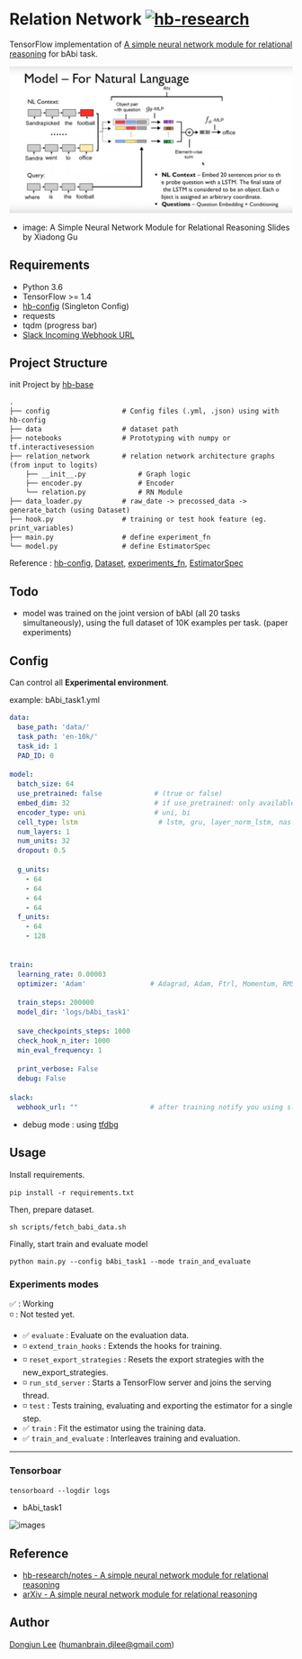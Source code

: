 

# Relation Network [![hb-research](https://img.shields.io/badge/hb--research-experiment-green.svg?style=flat&colorA=448C57&colorB=555555)](https://github.com/hb-research)

TensorFlow implementation of [A simple neural network module for relational reasoning](https://arxiv.org/abs/1706.01427) for bAbi task.

![images](images/architecture.png)

- image: A Simple Neural Network Module for Relational Reasoning Slides by Xiadong Gu

## Requirements

- Python 3.6
- TensorFlow >= 1.4
- [hb-config](https://github.com/hb-research/hb-config) (Singleton Config)
- requests
- tqdm (progress bar)
- [Slack Incoming Webhook URL](https://my.slack.com/services/new/incoming-webhook/)


## Project Structure

init Project by [hb-base](https://github.com/hb-research/hb-base)

    .
    ├── config                  # Config files (.yml, .json) using with hb-config
    ├── data                    # dataset path
    ├── notebooks               # Prototyping with numpy or tf.interactivesession
    ├── relation_network        # relation network architecture graphs (from input to logits)
        ├── __init__.py             # Graph logic
        ├── encoder.py              # Encoder
        └── relation.py             # RN Module
    ├── data_loader.py          # raw_date -> precossed_data -> generate_batch (using Dataset)
    ├── hook.py                 # training or test hook feature (eg. print_variables)
    ├── main.py                 # define experiment_fn
    └── model.py                # define EstimatorSpec

Reference : [hb-config](https://github.com/hb-research/hb-config), [Dataset](https://www.tensorflow.org/api_docs/python/tf/data/Dataset#from_generator), [experiments_fn](https://www.tensorflow.org/api_docs/python/tf/contrib/learn/Experiment), [EstimatorSpec](https://www.tensorflow.org/api_docs/python/tf/estimator/EstimatorSpec)

## Todo

- model was trained on the joint version of bAbI (all 20 tasks simultaneously), using the full dataset of 10K examples per task. (paper experiments)

## Config

Can control all **Experimental environment**.

example: bAbi_task1.yml

```yml
data:
  base_path: 'data/'
  task_path: 'en-10k/'
  task_id: 1
  PAD_ID: 0

model:
  batch_size: 64
  use_pretrained: false             # (true or false)
  embed_dim: 32                     # if use_pretrained: only available 50, 100, 200, 300
  encoder_type: uni                 # uni, bi
  cell_type: lstm                    # lstm, gru, layer_norm_lstm, nas
  num_layers: 1
  num_units: 32
  dropout: 0.5

  g_units:
    - 64
    - 64
    - 64
    - 64
  f_units:
    - 64
    - 128


train:
  learning_rate: 0.00003
  optimizer: 'Adam'                # Adagrad, Adam, Ftrl, Momentum, RMSProp, SGD

  train_steps: 200000
  model_dir: 'logs/bAbi_task1'

  save_checkpoints_steps: 1000
  check_hook_n_iter: 1000
  min_eval_frequency: 1

  print_verbose: False
  debug: False

slack:
  webhook_url: ""                  # after training notify you using slack-webhook
```

* debug mode : using [tfdbg](https://www.tensorflow.org/programmers_guide/debugger)


## Usage

Install requirements.

```pip install -r requirements.txt```

Then, prepare dataset.

```
sh scripts/fetch_babi_data.sh
```

Finally, start train and evaluate model
```
python main.py --config bAbi_task1 --mode train_and_evaluate
```

### Experiments modes

:white_check_mark: : Working  
:white_medium_small_square: : Not tested yet.


- :white_check_mark: `evaluate` : Evaluate on the evaluation data.
- :white_medium_small_square: `extend_train_hooks` :  Extends the hooks for training.
- :white_medium_small_square: `reset_export_strategies` : Resets the export strategies with the new_export_strategies.
- :white_medium_small_square: `run_std_server` : Starts a TensorFlow server and joins the serving thread.
- :white_medium_small_square: `test` : Tests training, evaluating and exporting the estimator for a single step.
- :white_check_mark: `train` : Fit the estimator using the training data.
- :white_check_mark: `train_and_evaluate` : Interleaves training and evaluation.

---


### Tensorboar

```tensorboard --logdir logs```

- bAbi_task1

![images](images/tensorboard-bAbi-task1.png)


## Reference

- [hb-research/notes - A simple neural network module for relational reasoning](https://github.com/hb-research/notes/blob/master/notes/relational_network.md)
- [arXiv - A simple neural network module for relational reasoning](https://arxiv.org/abs/1706.01427)


## Author

[Dongjun Lee](https://github.com/DongjunLee) (humanbrain.djlee@gmail.com)
